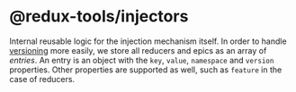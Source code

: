 # @redux-tools/injectors

Internal reusable logic for the injection mechanism itself. In order to handle [versioning](../../FAQ.md) more easily, we store all reducers and epics as an array of _entries_. An entry is an object with the `key`, `value`, `namespace` and `version` properties. Other properties are supported as well, such as `feature` in the case of reducers.
